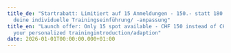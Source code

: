 ```yaml
---
title_de: "Startrabatt: Limitiert auf 15 Anmeldungen - 150.- statt 180.- für
  deine individuelle Trainingseinführung/ -anpassung"
title_en: "Launch offer: Only 15 spot available - CHF 150 instead of CHF 180 for
  your personalized trainingintroduction/adaption"
date: 2026-01-01T00:00:00.000+01:00
---
```

